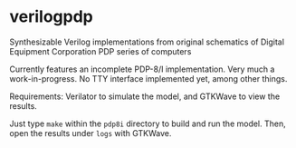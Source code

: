# verilogpdp
Synthesizable Verilog implementations from original schematics of Digital Equipment Corporation PDP series of computers

Currently features an incomplete PDP-8/I implementation. Very much a work-in-progress. 
No TTY interface implemented yet, among other things.

Requirements: Verilator to simulate the model, and GTKWave to view the results.

Just type `make` within the `pdp8i` directory to build and run the model. Then, open the results under `logs` with GTKWave.

